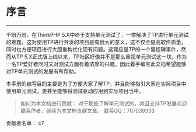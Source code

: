 # 序言

* * * * *
千盼万盼，在ThinkPHP 5.X中终于支持单元测试了，一举解决了TP进行单元测试的难题。这对使用TP进行开发的项目是有很大的意义，这不仅会提高软件质量，同时也方便项目进行大胆重构优化现有问题。这理应是TP的一个里程碑事件，然而从TP 5.X正式版上线以来，TP社区好像并不是那么重视单元测试这一块。作为一名TP爱好者同时又对测试方面有着浓厚的兴趣，因此着手编写此文档希望能够对TP单元测试的发展有所帮助。

本手册的编写目的主要是为了方便大家了解TP，并且能够指引大家在实际项目中使用单元测试，更甚至能够将测试驱动应用到实际项目当中。

> 如何为本文档进行贡献：
对于那些了解单元测试的，并且支持TP发展欢迎联系作者，继续为本文档贡献文章。
联系QQ：707039333

贡献者名单：
c7
